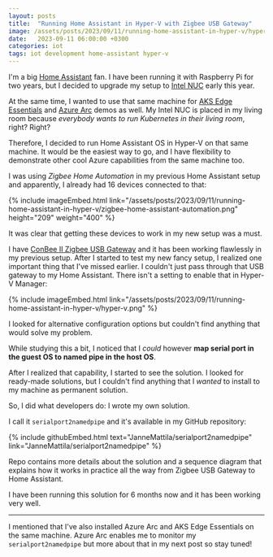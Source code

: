 ```yaml
---
layout: posts
title:  "Running Home Assistant in Hyper-V with Zigbee USB Gateway"
image: /assets/posts/2023/09/11/running-home-assistant-in-hyper-v/hyper-v.png
date:   2023-09-11 06:00:00 +0300
categories: iot
tags: iot development home-assistant hyper-v
---
```

I'm a big [Home Assistant](https://www.home-assistant.io/) fan. 
I have been running it with Raspberry Pi for two years, but I decided to 
upgrade my setup to [Intel NUC](https://www.intel.com/content/www/us/en/products/details/nuc.html) early this year.

At the same time, I wanted to use that same machine for [AKS Edge Essentials](https://learn.microsoft.com/en-us/azure/aks/hybrid/aks-edge-overview) 
and [Azure Arc](https://learn.microsoft.com/en-us/azure/azure-arc/overview) demos as well.
My Intel NUC is placed in my living room because _everybody wants to run Kubernetes in their living room_, right? Right?

Therefore, I decided to run Home Assistant OS in Hyper-V on that same machine. 
It would be the easiest way to go, and I have flexibility to demonstrate other 
cool Azure capabilities from the same machine too. 

I was using _Zigbee Home Automation_ in my previous Home Assistant setup and apparently, 
I already had 16 devices connected to that:

{% include imageEmbed.html link="/assets/posts/2023/09/11/running-home-assistant-in-hyper-v/zigbee-home-assistant-automation.png" height="209" weight="400" %}

It was clear that getting these devices to work in my new   setup was a must.

I have [ConBee II Zigbee USB Gateway](https://phoscon.de/en/conbee2)
and it has been working flawlessly in my previous setup. 
After I started to test my new fancy setup, 
I realized one important thing that I've missed earlier. 
I couldn't just pass through that USB gateway to my Home Assistant. 
There isn't a setting to enable that in Hyper-V Manager:

{% include imageEmbed.html link="/assets/posts/2023/09/11/running-home-assistant-in-hyper-v/hyper-v.png" %}

I looked for alternative configuration options but couldn't find anything that would solve my problem. 

While studying this a bit, I noticed that I _could_ however **map serial port in the guest OS to named pipe in the host OS**.

After I realized that capability, I started to see the solution.
I looked for ready-made solutions, but I couldn't find anything that 
I _wanted_ to install to my machine as permanent solution.

So, I did what developers do: I wrote my own solution.

I call it `serialport2namedpipe` and it's available in my GitHub repository:

{% include githubEmbed.html text="JanneMattila/serialport2namedpipe" link="JanneMattila/serialport2namedpipe" %}

Repo contains more details about the solution and a sequence diagram that explains
how it works in practice all the way from Zigbee USB Gateway to Home Assistant.

I have been running this solution for 6 months now and it has been working very well.

---

I mentioned that I've also installed Azure Arc and AKS Edge Essentials on the same machine.
Azure Arc enables me to monitor my `serialport2namedpipe` but more about that
in my next post so stay tuned!
